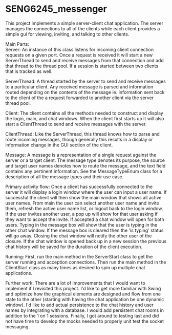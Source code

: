 # SENG6245_messenger

This project implements a simple server-client chat application.  The server manages the connections to all of the clients while each client provides a simple gui for viewing, inviting, and talking to other clients. 

Main Parts:
<br/>Server: 
An instance of this class listens for incoming client connection requests on a given port.  Once a request is received it will start a new ServerThread to send and receive messages from that connection and add that thread to the thread pool.  If a session is started between two clients that is tracked as well.   

ServerThread: 
A thread started by the server to send and receive messages to a particular client.  Any received message is parsed and information routed depending on the contents of the message ie. information sent back to the client of the a request forwarded to another client via the server thread pool.   

Client: 
The client contains all the methods needed to construct and display the login, main, and chat windows.  When the client first starts up it will also start a ClientThread to send and receive messages with the server.   

ClientThread: 
Like the ServerThread, this thread knows how to parse and route incoming messages, though generally this results in a display or information change in the GUI section of the client.

Message:
A message is a representation of a single request against the server or a target client.  The message type denotes its purpose, the source and target user names denotes how to route the message, and the text field contains any pertinent information.  See the MessageTypeEnum class for a description of all the message types and their use case.
  
Primary activity flow:
Once a client has successfully connected to the server it will display a login window where the user can input a user name.  If successful the client will then show the main window that shows all active user names.  From main the user can select another user name and invite them, refresh the active user name list, or logout back to the login window.  If the user invites another user, a pop up will show for that user asking if they want to accept the invite.  If accepted a chat window will open for both users.  Typing in the message box will show that the user is typing in the other chat window.  If the message box is cleared then the 'is typing' status will go away.  Closing the chat window will notify the other user of the closure.  If the chat window is opened back up in a new session the previous chat history will be saved for the duration of the client execution.

Running:
First, run the main method in the ServerStart class to get the server running and acception connections.  Then run the main method in the ClientStart class as many times as desired to spin up multiple chat applications. 

Further work:
There are a lot of improvements that I would want to implement if I revisited this project.  I'd like to get more familiar with Swing and optimize how the graphical elements are designed and flow from one state to the other (starting with having the chat application be one dynamic window). I'd like to add actual persistence to the chat history and user names by integrating with a database.  I would add persistent chat rooms in addition to the 1 on 1 sessions. Finally, I got around to testing last and did not have time to develop the mocks needed to properly unit test the socket messaging.
